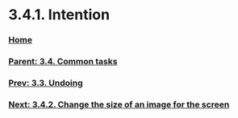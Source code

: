 # 3.4.1. Intention

### [Home](./00-home.md)
### [Parent: 3.4. Common tasks](./03-04-00-common-tasks.md)
### [Prev: 3.3. Undoing](./03-03-undoing.md)
### [Next: 3.4.2. Change the size of an image for the screen](./03-04-02-change-the-size-of-an-image-for-the-screen.md)

